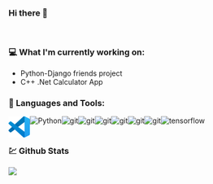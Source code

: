 ### Hi there 👋
<br>

### 💻 What I'm currently working on:
- Python-Django friends project
- C++ .Net Calculator App

### 🔨 Languages and Tools:
<a href="https://code.visualstudio.com/" target="_blank"> 
<img src="https://raw.githubusercontent.com/github/explore/80688e429a7d4ef2fca1e82350fe8e3517d3494d/topics/visual-studio-code/visual-studio-code.png" align="left" alt="git" height='42px'/> </a>

<a href="https://www.python.org" target="_blank"><img align="left" alt="Python" height ="42px" src="https://raw.githubusercontent.com/rahul-jha98/github_readme_icons/main/language_and_tools/square/python/python.svg"></a>
<img src="https://github.com/isocpp/logos/blob/master/cpp_logo.png" align="left" alt="git" height='42px'/>
<img src="https://user-images.githubusercontent.com/11306104/28999421-69312b92-7a03-11e7-9268-a1a8756b5442.png" align="left" alt="git" height='42px'/>

<a href="https://de.wikipedia.org/wiki/Linux"> <img src="https://edent.github.io/SuperTinyIcons/images/svg/linux.svg" align="left" alt="git" height='42px'/> </a>
<a href="https://git-scm.com/" target="_blank"> <img src="https://raw.githubusercontent.com/rahul-jha98/github_readme_icons/main/language_and_tools/square/git-scm/git-scm.svg" align="left" alt="git" height='42px'/> </a>
<img src="https://edent.github.io/SuperTinyIcons/images/svg/docker.svg" align="left" alt="git" height='42px'/>
<img src="https://icons.iconarchive.com/icons/bokehlicia/pacifica/256/nvidia-settings-icon.png" align="left" alt="git" height='42px'/>
<a href="https://www.tensorflow.org" target="_blank"> <img align="left" src="https://raw.githubusercontent.com/rahul-jha98/github_readme_icons/main/language_and_tools/square/tensorflow/tensorflow.svg" alt="tensorflow" height="42px"/> </a> 

<br>
<br>

### 💹 Github Stats

<div>
  <a href="https://github.com/Moritz-bit">
  <img height="180em" src="https://github-readme-stats.vercel.app/api?username=Moritz-bit&hide=stars&count_private=true&theme=prussian&show_icons=true"/>
</div>

    
<!--
**Moritz-bit/Moritz-bit** is a ✨ _special_ ✨ repository because its `README.md` (this file) appears on your GitHub profile.

Here are some ideas to get you started:

- 🔭 I’m currently working on ...
- 🌱 I’m currently learning ...
- 👯 I’m looking to collaborate on ...
- 🤔 I’m looking for help with ...
- 💬 Ask me about ...
- 📫 How to reach me: ...
- 😄 Pronouns: ...
- ⚡ Fun fact: ...
-->
